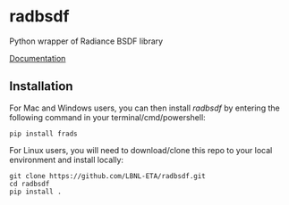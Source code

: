 # radbsdf
Python wrapper of Radiance BSDF library

[Documentation](https://readbsdf.readthedocs.io/en/latest/)

## Installation

For Mac and Windows users, you can then install _radbsdf_ by entering the following command in your terminal/cmd/powershell:

```
pip install frads
```

For Linux users, you will need to download/clone this repo to your local environment and install locally:

```
git clone https://github.com/LBNL-ETA/radbsdf.git
cd radbsdf
pip install .

```


